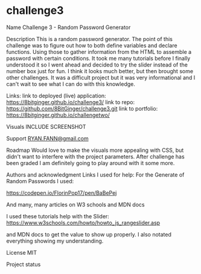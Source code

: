 # challenge3



Name
Challenge 3 - Random Password Generator

Description
This is a random password generator.  The point of this challenge was to figure out how to both define variables and declare functions.  Using those to gather information from the HTML to assemble a password with certain conditions.  It took me many tutorials before I finally understood it so I went ahead and decided to try the slider instead of the number box just for fun.  I think it looks much better, but then brought some other challenges.  It was a difficult project but it was very informational and I can't wait to see what I can do with this knowledge.    


Links:
link to deployed (live) application: https://8bitginger.github.io/challenge3/
link to repo: https://github.com/8BitGinger/challenge3.git
link to portfolio: https://8bitginger.github.io/challengetwo/

Visuals
INCLUDE SCREENSHOT


Support
RYAN.FANN@gmail.com

Roadmap
Would love to make the visuals more appealing with CSS, but didn't want to interfere with the project parameters.  After challenge has been graded I am definitely going to play around with it some more.  



Authors and acknowledgment
Links I used for help:
For the Generate of Random Passwords I used:

https://codepen.io/FlorinPop17/pen/BaBePej 

And many, many articles on W3 schools and MDN docs

I used these tutorials help with the Slider:
https://www.w3schools.com/howto/howto_js_rangeslider.asp

and MDN docs to get the value to show up properly.  I also notated everything showing my understanding.  

License
MIT

Project status
